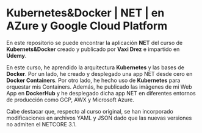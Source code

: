 # Kubernetes&Docker | NET | en AZure y Google Cloud Platform

En este repositorio se puede encontrar la aplicación **NET** del curso de **Kubernets&Docker** creado y publicado por **Vaxi Drez** e impartido en **Udemy**. 

En este curso, he aprendido la arquitectura **Kubernetes** y las bases de **Docker**. Por un lado, he creado y desplegado una app NET desde cero en **Docker Containers**. Por otro lado, he hecho uso de **Kubernetes** para orquestar mis Containers. Además, he publicado las imágenes de mi Web App en **DockerHub** y he desplegado dicha app  NET en diferentes entornos de producción como GCP, AWX y Microsoft Azure.


Cabe destacar que, respecto al curso original, se han incorporado modificaciones en archivos YAML y JSON dado que las nuevas versiones no admiten el NETCORE 3.1.
